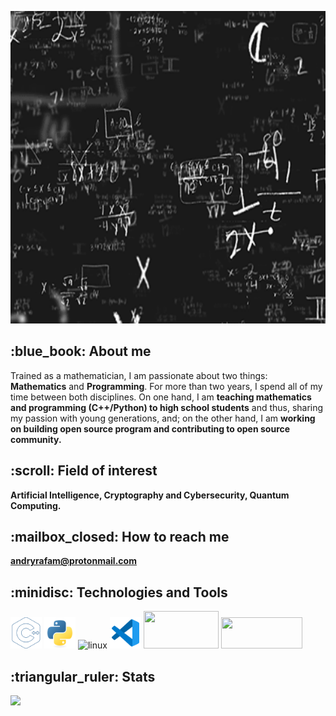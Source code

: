 <p align="center"> <img src="https://github.com/AndryRafam/andryrafam/blob/main/Maths2.gif" width="1400" height="500"/>
<h2 align="left"> :blue_book: About me </h2>

Trained as a mathematician, I am passionate about two things: **Mathematics** and **Programming**. For more than two years, I spend all of my time between both disciplines. On one hand, I am **teaching mathematics and programming (C++/Python) to high school students** and thus, sharing my passion with young generations, and; on the other hand, I am **working on building open source program and contributing to open source community.**

<h2 align="left"> :scroll: Field of interest </h2>

**Artificial Intelligence, Cryptography and Cybersecurity, Quantum Computing.**

<h2 align="left"> :mailbox_closed: How to reach me </h2> 

**andryrafam@protonmail.com**

<h2 algin="left"> :minidisc: Technologies and Tools </h2>

<p align="left"> <img src="https://github.com/devicons/devicon/blob/master/icons/cplusplus/cplusplus-line.svg" width="50" height="50"/> <img src="https://github.com/devicons/devicon/blob/master/icons/python/python-original.svg" width="50" height="50"/> <img src="https://github.com/simple-icons/simple-icons/blob/develop/icons/linux.svg" alt="linux" width="50" height="50"/> <img src="https://github.com/AndryRafam/andryrafam/blob/main/vscode.png" width="50" height="50"/> <img src="https://github.com/valohai/ml-logos/blob/master/keras-text.svg" width="120" height="60"/> <img src="https://upload.wikimedia.org/wikipedia/commons/2/22/Crypto%2B%2B-logo.png" width="130" height="50"/>

<h2 align="left"> :triangular_ruler: Stats </h2>
 
![](https://github-readme-stats.vercel.app/api?username=AndryRafam&show_icons=true&theme=monokai)
